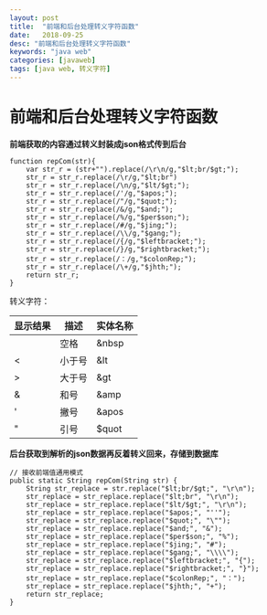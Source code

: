 ```yaml
---
layout: post
title:  "前端和后台处理转义字符函数"
date:   2018-09-25
desc: "前端和后台处理转义字符函数"
keywords: "java web"
categories: [javaweb]
tags: [java web, 转义字符]
---
```


# 前端和后台处理转义字符函数

**前端获取的内容通过转义封装成json格式传到后台**

	function repCom(str){
		var str_r = (str+"").replace(/\r\n/g,"$lt;br/$gt;");
		str_r = str_r.replace(/\r/g,"$lt;br")
		str_r = str_r.replace(/\n/g,"$lt/$gt;");
		str_r = str_r.replace(/'/g,"$apos;");
		str_r = str_r.replace(/"/g,"$quot;");
		str_r = str_r.replace(/&/g,"$and;");
		str_r = str_r.replace(/%/g,"$per$son;");
		str_r = str_r.replace(/#/g,"$jing;");
		str_r = str_r.replace(/\\/g,"$gang;");
		str_r = str_r.replace(/{/g,"$leftbracket;");
		str_r = str_r.replace(/}/g,"$rightbracket;");
		str_r = str_r.replace(/：/g,"$colonRep;");
		str_r = str_r.replace(/\+/g,"$jhth;");
		return str_r;
	}

转义字符：

| 显示结果 | 描述 | 实体名称 |
| ----  | ---- | ---- |
|   | 空格 | &nbsp |
| < | 小于号 | &lt |
| > | 大于号 | &gt |
| & | 和号 | &amp |
| ' | 撇号 | &apos |
| " | 引号 | $quot |


**后台获取到解析的json数据再反着转义回来，存储到数据库**

	// 接收前端值通用模式
	public static String repCom(String str) {
		String str_replace = str.replace("$lt;br/$gt;", "\r\n");
		str_replace = str_replace.replace("$lt;br", "\r\n");
		str_replace = str_replace.replace("$lt/$gt;", "\r\n");
		str_replace = str_replace.replace("$apos;", "''");
		str_replace = str_replace.replace("$quot;", "\"");
		str_replace = str_replace.replace("$and;", "&");
		str_replace = str_replace.replace("$per$son;", "%");
		str_replace = str_replace.replace("$jing;", "#");
		str_replace = str_replace.replace("$gang;", "\\\\");
		str_replace = str_replace.replace("$leftbracket;", "{");
		str_replace = str_replace.replace("$rightbracket;", "}");
		str_replace = str_replace.replace("$colonRep;", "：");
		str_replace = str_replace.replace("$jhth;", "+");
		return str_replace;
	}
